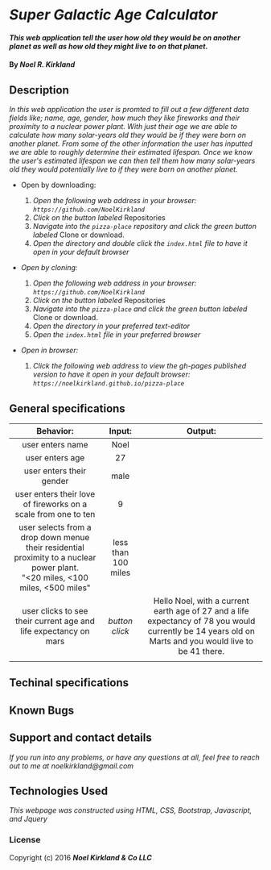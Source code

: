 # _Super Galactic Age Calculator_

#### _This web application tell the user how old they would be on another planet as well as how old they might live to on that planet._

#### By _**Noel R. Kirkland**_

## Description

_In this web application the user is promted to fill out a few different data fields like; name, age, gender, how much they like fireworks and their proximity to a nuclear power plant. With just their age we are able to calculate how many solar-years old they would be if they were born on another planet. From some of the other information the user has inputted we are able to roughly determine their estimated lifespan. Once we know the user's estimated lifespan we can then tell them how many solar-years old they would potentially live to if they were born on another planet._

* Open by downloading:
  1. _Open the following web address in your browser:
`https://github.com/NoelKirkland`_
  2. _Click on the button labeled_ Repositories
  3. _Navigate into the `pizza-place` repository and click the green button labeled_ Clone or download.
  4. _Open the directory and double click the `index.html` file to have it open in your default browser_

* _Open by cloning:_
  1. _Open the following web address in your browser:
`https://github.com/NoelKirkland`_
  2. _Click on the button labeled_ Repositories
  3. _Navigate into the `pizza-place` and click the green button labeled_ Clone or download.
  4. _Open the directory in your preferred text-editor_
  5. _Open the `index.html` file in your preferred browser_

* _Open in browser:_
  1. _Click the following web address to view the gh-pages published version to have it open in your default browser:
`https://noelkirkland.github.io/pizza-place`_

## General specifications
|  Behavior: | Input: | Output: |
| :---: | :---: | :---: |
|  user enters name | Noel |  |
|  user enters age | 27 |  |
|  user enters their gender | male |  |
|  user enters their love of fireworks on a scale from one to ten | 9 |  |
|  user selects from a drop down menue their residential proximity to a nuclear power plant.<br/>"<20 miles, <100 miles, <500 miles" | less than 100 miles |  |
|  user clicks to see their current age and life expectancy on mars | _button click_ | Hello Noel, with a current earth age of 27 and a life expectancy of 78 you would currently be 14 years old on Marts and you would live to be 41 there. |
|||

## Techinal specifications

## Known Bugs

## Support and contact details

_If you run into any problems, or have any questions at all, feel free to reach out to me at noelkirkland@gmail.com_

## Technologies Used

_This webpage was constructed using HTML, CSS, Bootstrap, Javascript, and Jquery_

### License

Copyright (c) 2016 **_Noel Kirkland & Co LLC_**